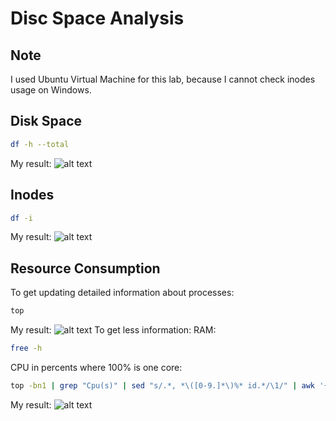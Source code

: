 # Disc Space Analysis

## Note

I used Ubuntu Virtual Machine for this lab, because I cannot check inodes usage on Windows.

## Disk Space

```bash
df -h --total
```

My result:
![alt text](https://i.ibb.co/CQ15Dw7/memory.png)

## Inodes

```bash
df -i
```

My result:
![alt text](https://i.ibb.co/K05YZyj/inodes.png)

## Resource Consumption

To get updating detailed information about processes:

```bash
top
```

My result:
![alt text](https://i.ibb.co/zHsXhfY/top.png)
To get less information:
RAM:

```bash
free -h
```

CPU in percents where 100% is one core:

```bash
top -bn1 | grep "Cpu(s)" | sed "s/.*, *\([0-9.]*\)%* id.*/\1/" | awk '{print 100 - $1"%"}'
```

My result:
![alt text](https://i.ibb.co/jvrGM6D/cpuram.png)
